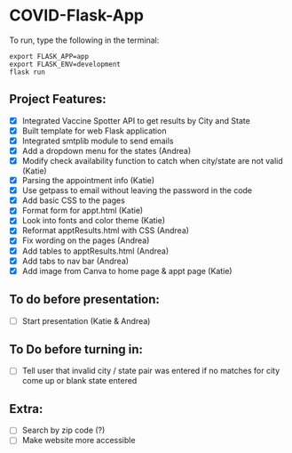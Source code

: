 # COVID-Flask-App
To run, type the following in the terminal:

`export FLASK_APP=app`  
`export FLASK_ENV=development`  
`flask run`  

## Project Features: 
- [X] Integrated Vaccine Spotter API to get results by City and State 
- [X] Built template for web Flask application 
- [X] Integrated smtplib module to send emails 
- [X] Add a dropdown menu for the states (Andrea)
- [X] Modify check availability function to catch when city/state are not valid (Katie)
- [X] Parsing the appointment info (Katie)
- [X] Use getpass to email without leaving the password in the code
- [X] Add basic CSS to the pages 
- [X] Format form for appt.html (Katie)
- [X] Look into fonts and color theme (Katie)
- [X] Reformat apptResults.html with CSS (Andrea)
- [X] Fix wording on the pages (Andrea)
- [X] Add tables to apptResults.html (Andrea)
- [X] Add tabs to nav bar (Andrea)
- [X] Add image from Canva to home page & appt page (Katie)

## To do before presentation: 
- [ ] Start presentation (Katie & Andrea)

## To Do before turning in: 
- [ ] Tell user that invalid city / state pair was entered if no matches for city come up or blank state entered

## Extra: 
- [ ] Search by zip code (?)
- [ ] Make website more accessible